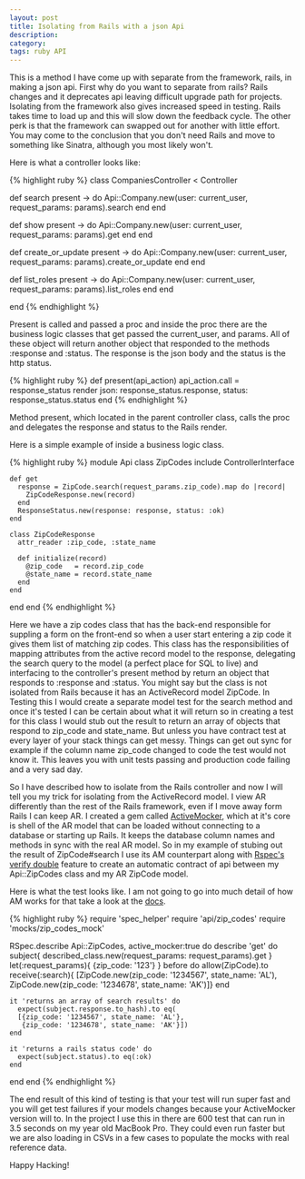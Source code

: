 ```yaml
---
layout: post
title: Isolating from Rails with a json Api
description:
category:
tags: ruby API
---
```



This is a method I have come up with separate from the framework, rails, in making a json api. First why do you want to separate from rails? Rails changes and it deprecates api leaving difficult upgrade path for projects. Isolating from the framework also gives increased speed in testing. Rails takes time to load up and this will slow down the feedback cycle. The other perk is that the framework can swapped out for another with little effort. You may come to the conclusion that you don't need Rails and move to something like Sinatra, although you most likely won't.

Here is what a controller looks like:

{% highlight ruby %}
class CompaniesController < Controller

  def search
    present -> do
      Api::Company.new(user: current_user, request_params: params).search
    end
  end

  def show
    present -> do
      Api::Company.new(user: current_user, request_params: params).get
    end
  end

  def create_or_update
    present -> do
      Api::Company.new(user: current_user, request_params: params).create_or_update
    end
  end

  def list_roles
    present -> do
      Api::Company.new(user: current_user, request_params: params).list_roles
    end
  end

end
{% endhighlight %}

Present is called and passed a proc and inside the proc there are the business logic classes that get passed the current_user, and params. All of these object will return another object that responded to the methods :response and :status. The response is the json body and the status is the http status. 

{% highlight ruby %}
def present(api_action)
  api_action.call = response_status
  render json: response_status.response, status: response_status.status
end
{% endhighlight %}

Method present, which located in the parent controller class, calls the proc and delegates the response and status to the Rails render.

Here is a simple example of inside a business logic class.

{% highlight ruby %}
module Api
  class ZipCodes
    include ControllerInterface

    def get
      response = ZipCode.search(request_params.zip_code).map do |record|
        ZipCodeResponse.new(record)
      end
      ResponseStatus.new(response: response, status: :ok)
    end

    class ZipCodeResponse
      attr_reader :zip_code, :state_name

      def initialize(record)
        @zip_code   = record.zip_code
        @state_name = record.state_name
      end
    end

  end
end
{% endhighlight %}

Here we have a zip codes class that has the back-end responsible for suppling a form on the front-end so when a user start entering a zip code it gives them list of matching zip codes. This class has the responsibilities of mapping attributes from the active record model to the response, delegating the search query to the model (a perfect place for SQL to live) and interfacing to the controller's present method by return an object that responds to :response and :status. You might say but the class is not isolated from Rails because it has an ActiveRecord model ZipCode. In Testing this I would create a separate model test for the search method and once it's tested I can be certain about what it will return so in creating a test for this class I would stub out the result to return an array of objects that respond to zip_code and state_name. But unless you have contract test at every layer of your stack things can get messy. Things can get out sync for example if the column name zip_code changed to code the test would not know it. This leaves you with unit tests passing and production code failing and a very sad day.

So I have described how to isolate from the Rails controller and now I will tell you my trick for isolating from the ActiveRecord model. I view AR differently than the rest of the Rails framework, even if I move away form Rails I can keep AR. I created a gem called [ActiveMocker](https://github.com/zeisler/active_mocker/), which at it's core is shell of the AR model that can be loaded without connecting to a database or starting up Rails. It keeps the database column names and methods in sync with the real AR model. So in my example of stubing out the result of ZipCode#search I use its AM counterpart along with [Rspec's verify double](https://relishapp.com/rspec/rspec-mocks/docs/verifying-doubles) feature to create an automatic contract of api between my Api::ZipCodes class and my AR ZipCode model.

Here is what the test looks like. I am not going to go into much detail of how AM works for that take a look at the [docs](https://github.com/zeisler/active_mocker/).

{% highlight ruby %}
require 'spec_helper'
require 'api/zip_codes'
require 'mocks/zip_codes_mock'

RSpec.describe Api::ZipCodes, active_mocker:true do
  describe 'get' do
    subject{  described_class.new(request_params: request_params).get }
    let(:request_params){ {zip_code: '123'} }
    before do
      allow(ZipCode).to receive(:search){
      [ZipCode.new(zip_code: '1234567', state_name: 'AL'),
       ZipCode.new(zip_code: '1234678', state_name: 'AK')]}
    end

    it 'returns an array of search results' do
      expect(subject.response.to_hash).to eq(
      [{zip_code: '1234567', state_name: 'AL'},
       {zip_code: '1234678', state_name: 'AK'}])
    end

    it 'returns a rails status code' do
      expect(subject.status).to eq(:ok)
    end
  end
end
{% endhighlight %}

The end result of this kind of testing is that your test will run super fast and you will get test failures if your models changes because your ActiveMocker version will to. In the project I use this in there are 600 test that can run in 3.5 seconds on my year old MacBook Pro. They could even run faster but we are also loading in CSVs in a few cases to populate the mocks with real reference data.

Happy Hacking!

